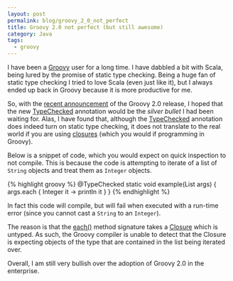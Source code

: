 ```yaml
---
layout: post
permalink: blog/groovy_2_0_not_perfect
title: Groovy 2.0 not perfect (but still awesome)
category: Java
tags:
  - groovy
---
```


<p>
I have been a <a href="http://groovy.codehaus.org">Groovy</a> user for a long time. I have dabbled a bit with Scala, being lured by the promise of static type checking. Being a huge fan of static type checking I tried to love Scala (even just like it), but I always ended up back in Groovy because it is more productive for me.

</p>
<p>
So, with the <a href="http://www.infoq.com/articles/new-groovy-20">recent announcement</a> of the Groovy 2.0 release, I hoped that the new <a href="http://groovy.codehaus.org/gapi/groovy/transform/TypeChecked.html">TypeChecked</a> annotation would be the <i>silver bullet</i> I had been waiting for. Alas, I have found that, although the <a href="http://groovy.codehaus.org/gapi/groovy/transform/TypeChecked.html">TypeChecked</a> annotation does indeed turn on static type checking, it does not translate to the real world if you are using <a href="http://groovy.codehaus.org/gapi/groovy/lang/Closure.html">closures</a> (which you would if programming in Groovy).

</p>
<p>
Below is a snippet of code, which you would expect on quick inspection to not compile. This is because the code is attempting to iterate of a list of <code>String</code> objects and treat them as <code>Integer</code> objects.

</p>
{% highlight groovy %}
@TypeChecked
static void example(List<String> args) {
   args.each { Integer it -> println it }
}
{% endhighlight %}

<p>
In fact this code will compile, but will fail when executed with a run-time error (since you cannot cast a <code>String</code> to an <code>Integer</code>).

</p>
<p>
The reason is that the <a href="http://groovy.codehaus.org/groovy-jdk/java/lang/Object.html#each(groovy.lang.Closure)">each()</a> method signature takes a <a href="http://groovy.codehaus.org/gapi/groovy/lang/Closure.html">Closure</a> which is untyped. As such, the Groovy compiler is unable to detect that the Closure is expecting objects of the type that are contained in the list being iterated over.

</p>
<p>
Overall, I am still very bullish over the adoption of Groovy 2.0 in the enterprise.

</p>
